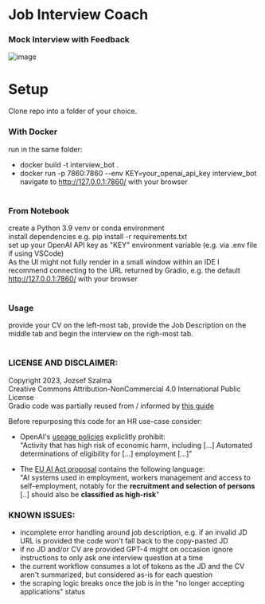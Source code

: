 # Job Interview Coach
### Mock Interview with Feedback

![image](https://github.com/jozsefszalma/interview_coach_GPT-4/assets/96535232/c43b59c5-590f-4a81-a1f9-bdea7dc50c69)


# Setup
Clone repo into a folder of your choice.<br>

### With Docker
run in the same folder: <br>
* docker build -t interview_bot . 
* docker run -p 7860:7860 --env KEY=your_openai_api_key interview_bot <br>
navigate to http://127.0.0.1:7860/ with your browser <br><br>

### From Notebook
create a Python 3.9 venv or conda environment <br>
install dependencies e.g. pip install -r requirements.txt <br>
set up your OpenAI API key as "KEY" environment variable (e.g. via .env file if using VSCode) <br>
As the UI might not fully render in a small window within an IDE I recommend connecting to the URL returned by Gradio, e.g. the default http://127.0.0.1:7860/ with your browser <br><br>

### Usage
provide your CV on the left-most tab, provide the Job Description on the middle tab and begin the interview on the righ-most tab. <br><br>


### LICENSE AND DISCLAIMER:
Copyright 2023, Jozsef Szalma<br>
Creative Commons Attribution-NonCommercial 4.0 International Public License <br>
Gradio code was partially reused from / informed by [this guide](https://www.gradio.app/guides/creating-a-chatbot-fast)

Before repurposing this code for an HR use-case consider: <br>
* OpenAI's [useage policies](https://openai.com/policies/usage-policies) expliclitly prohibit:<br>
"Activity that has high risk of economic harm, including [...] Automated determinations of eligibility for [...] employment [...]" <br>

* The [EU AI Act proposal](https://eur-lex.europa.eu/resource.html?uri=cellar:e0649735-a372-11eb-9585-01aa75ed71a1.0001.02/DOC_1&format=PDF) contains the following language:<br>
"AI systems used in employment, workers management and access to self-employment,
notably for the <b>recruitment and selection of persons</b> [..] should also be <b>classified as high-risk</b>"

### KNOWN ISSUES:
* incomplete error handling around job description, e.g. if an invalid JD URL is provided the code won't fall back to the copy-pasted JD
* if no JD and/or CV are provided GPT-4 might on occasion ignore instructions to only ask one interview question at a time
* the current workflow consumes a lot of tokens as the JD and the CV aren't summarized, but considered as-is for each question
* the scraping logic breaks once the job is in the "no longer accepting applications" status
